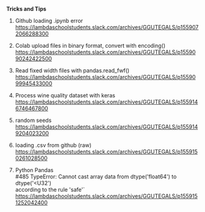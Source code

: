 

**Tricks and Tips**

1. Github loading .ipynb error  
https://lambdaschoolstudents.slack.com/archives/GGUTEGALS/p1559072066288300  

2. Colab upload files in binary format, convert with encoding()  
https://lambdaschoolstudents.slack.com/archives/GGUTEGALS/p1559090242422500  

3. Read fixed width files with pandas.read_fwf()  
https://lambdaschoolstudents.slack.com/archives/GGUTEGALS/p1559099945433000  

4. Process wine quality dataset with keras
https://lambdaschoolstudents.slack.com/archives/GGUTEGALS/p1559146746467800

5. random seeds  
https://lambdaschoolstudents.slack.com/archives/GGUTEGALS/p1559149204023200

6. loading .csv from github (raw)  
https://lambdaschoolstudents.slack.com/archives/GGUTEGALS/p1559150261028500

7. Python Pandas  
#485 TypeError: Cannot cast array data from dtype('float64') to dtype('<U32')  
according to the rule 'safe'`  
https://lambdaschoolstudents.slack.com/archives/GGUTEGALS/p1559151252042400